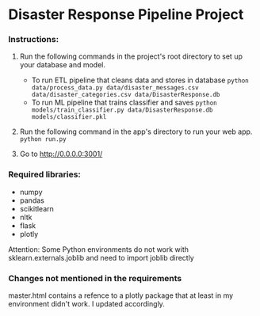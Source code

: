 # Disaster Response Pipeline Project

### Instructions:
1. Run the following commands in the project's root directory to set up your database and model.

    - To run ETL pipeline that cleans data and stores in database
        `python data/process_data.py data/disaster_messages.csv data/disaster_categories.csv data/DisasterResponse.db`
    - To run ML pipeline that trains classifier and saves
        `python models/train_classifier.py data/DisasterResponse.db models/classifier.pkl`

2. Run the following command in the app's directory to run your web app.
    `python run.py`

3. Go to http://0.0.0.0:3001/



### Required libraries:

- numpy
- pandas
- scikitlearn
- nltk
- flask
- plotly

Attention: Some Python environments do not work with sklearn.externals.joblib and need to import joblib directly

### Changes not mentioned in the requirements

master.html contains a refence to a plotly package that at least in my environment didn't work. I updated accordingly.

